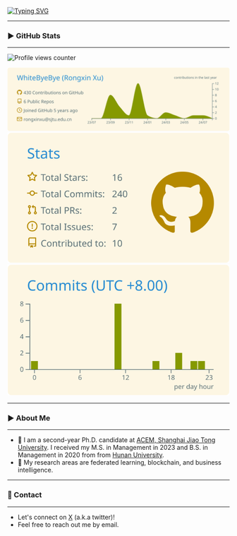 [![Typing SVG](https://readme-typing-svg.herokuapp.com?font=Mouse+Memoirs&size=65&pause=500&color=F7BC5B&vCenter=true&width=600&height=70&lines=Rongxin+Xu;Python;Federated+Learning;Machine+Learning;Deep+Learning)](https://git.io/typing-svg)
 
<!--img width=100% src="https://capsule-render.vercel.app/api?type=waving&color=2D97CB&height=100&section=header"/-->
---
### ▶️ GitHub Stats
---
![Profile views counter](https://komarev.com/ghpvc/?username=WhiteByeBye&style=flat-square)

![](https://raw.githubusercontent.com/WhiteByeBye/WhiteByeBye/main/profile-summary-card-output/solarized/0-profile-details.svg)
![](https://raw.githubusercontent.com/WhiteByeBye/WhiteByeBye/main/profile-summary-card-output/solarized/3-stats.svg)
![](https://raw.githubusercontent.com/WhiteByeBye/WhiteByeBye/main/profile-summary-card-output/solarized/4-productive-time.svg)



---
### ▶️ About Me
---
- 👋 I am a second-year Ph.D. candidate at [ACEM, Shanghai Jiao Tong University](https://www.acem.sjtu.edu.cn/en/). I received my M.S. in Management in 2023 and B.S. in Management in 2020 from from [Hunan University](http://www-en.hnu.edu.cn/).
- 🔭 My research areas are federated learning, blockchain, and business intelligence.


---
### 🔗 Contact
---
- Let's connect on <a href="https://twitter.com/RongxinXu" target="_blank">X</a> (a.k.a twitter)!
- Feel free to reach out me by email.
